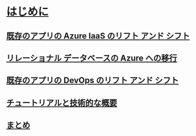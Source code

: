 # [はじめに](index.md)
## [既存のアプリの Azure IaaS のリフト アンド シフト](lift-and-shift-existing-apps-azure-iaas.md)
## [リレーショナル データベースの Azure への移行](migrate-your-relational-databases-to-azure.md)
## [既存のアプリの DevOps のリフト アンド シフト](lift-and-shift-existing-apps-devops/)
## [チュートリアルと技術的な概要](walkthroughs-technical-get-started-overview.md)
## [まとめ](conclusions.md)
